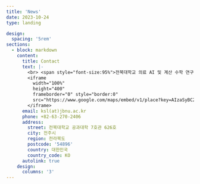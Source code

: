```yaml
---
title: 'News'
date: 2023-10-24
type: landing

design:
  spacing: '5rem'
sections:
  - block: markdown
    content:
      title: Contact
      text: |-
        <br> <span style="font-size:95%">전북대학교 의료 AI 및 계산 수학 연구실 (Macs)의 학부연구생/석사 position에 관심 있으시면 아래로 연락주시면 감사드리겠습니다.</span> <br>
        <iframe
          width="100%"
          height="400"
          frameborder="0" style="border:0"
          src="https://www.google.com/maps/embed/v1/place?key=AIzaSyBC2G5YylMYeQmCkgj6pvS6_aYyfrz2GgM&q=35.84601324617979,127.13444961966684" allowfullscreen>
        </iframe>
      email: ksl(at)jbnu.ac.kr
      phone: +82-63-270-2406
      address:
        street: 전북대학교 공과대학 7호관 626호
        city: 전주시
        region: 전라북도
        postcode: '54896'
        country: 대한민국
        country_code: KO
      autolink: true
    design:
      columns: '3'
---
```

